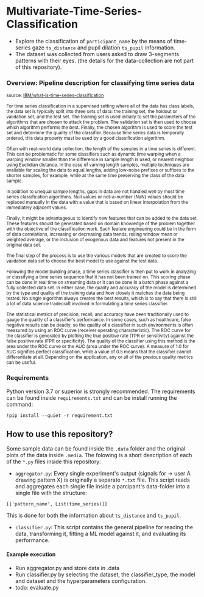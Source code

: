 # Multivariate-Time-Series-Classification 
- Explore the classification of `participant_name` by the means of time-series gaze `ts_distance` and pupil dilation `ts_pupil` information.
- The dataset was collected from users asked to draw 3-segments patterns with their eyes. (the details for the data-collection are not part of this repository).

### Overview: Pipeline description for classifying time series data
<sup>source: [IBM/what-is-time-series-classification](https://developer.ibm.com/learningpaths/get-started-time-series-classification-api/what-is-time-series-classification/)
  
<sup>For time series classification in a supervised setting where all of the data has class labels, the data set is typically split into three sets of data: the training set, the holdout or validation set, and the test set. The training set is used initially to set the parameters of the algorithms that are chosen to attack the problem. The validation set is then used to choose which algorithm performs the best. Finally, the chosen algorithm is used to score the test set and determine the quality of the classifier. Because time series data is temporally ordered, this data property must be used by a good classification algorithm.

<sup>Often with real-world data collection, the length of the samples in a time series is different. This can be problematic for some classifiers such as dynamic time warping when a warping window smaller than the difference in sample length is used, or nearest neighbor using Euclidian distance. In the case of varying length samples, multiple techniques are available for scaling the data to equal lengths, adding low-noise prefixes or suffixes to the shorter samples, for example, while at the same time preserving the class of the data sample.</font>

<sup>In addition to unequal sample lengths, gaps in data are not handled well by most time series classification algorithms. Null values or not-a-number (NaN) values should be replaced manually in the data with a value that is based on linear interpolation from the immediately adjacent values.

<sup>Finally, it might be advantageous to identify new features that can be added to the data set. These features should be generated based on domain knowledge of the problem together with the objective of the classification work. Such feature engineering could be in the form of data correlations, increasing or decreasing data trends, rolling window mean or weighted average, or the inclusion of exogenous data and features not present in the original data set.

<sup>The final step of the process is to use the various models that are created to score the validation data set to choose the best model to use against the test data.

<sup>Following the model building phase, a time series classifier is then put to work in analyzing or classifying a time series sequence that it has not been trained on. This scoring phase can be done in real time on streaming data or it can be done in a batch phase against a fully collected data set. In either case, the quality and accuracy of the model is determined by the type and quality of the training data and how closely it matches the data being tested. No single algorithm always creates the best results, which is to say that there is still a lot of data science tradecraft involved in formulating a time series classifier.

<sup>The statistical metrics of precision, recall, and accuracy have been traditionally used to gauge the quality of a classifier’s performance. In some cases, such as healthcare, false negative results can be deadly, so the quality of a classifier in such environments is often measured by using an ROC curve (receiver operating characteristic). The ROC curve for the classifier is generated by plotting the true positive rate (TPR or sensitivity) against the false positive rate (FPR or specificity). The quality of the classifier using this method is the area under the ROC curve or the AUC (area under the ROC curve). A measure of 1.0 for AUC signifies perfect classification, while a value of 0.5 means that the classifier cannot differentiate at all. Depending on the application, any or all of the previous quality metrics can be useful.</sup></sup></sup></sup></sup></sup></sup>

### Requirements
Python version 3.7 or superior is strongly recommended. The requirements can be found inside `requirements.txt` and can be install running the command:

```!pip install --quiet -r requirement.txt```

## How to use this repository?
Some sample data can be found inside the `.data` folder and the original plots of the data inside `.media`. The folowing is a short description of each of the `*.py` files inside this repository:

- `aggregator.py`: Every single experiment's output (signals for -> user A drawing pattern X) is originally a separate `*.txt` file.  This script reads and aggregates each single file inside a parcipant's data-folder into a single file with the structure:

```[['pattern_name', List(time_series)]]```

This is done for both the information about `ts_distance` and `ts_pupil`.

- `classifier.py`: This script contains the general pipeline for reading the data, transforming it, fitting a ML model against it, and evaluating its performance.

#### Example execution
- Run aggregator.py and store data in .data
- Run classifier.py by selecting the dataset, the classifier_type, the model and dataset and the hyperparameters configuration.
- todo: evaluate.py
